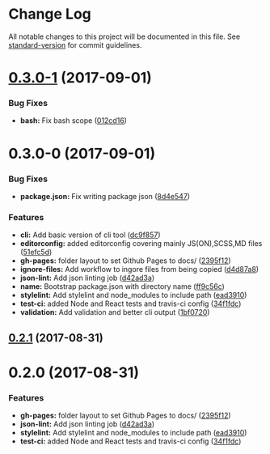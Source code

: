 # Change Log

All notable changes to this project will be documented in this file. See [standard-version](https://github.com/conventional-changelog/standard-version) for commit guidelines.

<a name="0.3.0-1"></a>
# [0.3.0-1](https://github.com/researchgate/node-package-blueprint/compare/v0.3.0-0...v0.3.0-1) (2017-09-01)


### Bug Fixes

* **bash:** Fix bash scope ([012cd16](https://github.com/researchgate/node-package-blueprint/commit/012cd16))



<a name="0.3.0-0"></a>
# 0.3.0-0 (2017-09-01)


### Bug Fixes

* **package.json:** Fix writing package json ([8d4e547](https://github.com/researchgate/node-package-blueprint/commit/8d4e547))


### Features

* **cli:** Add basic version of cli tool ([dc9f857](https://github.com/researchgate/node-package-blueprint/commit/dc9f857))
* **editorconfig:** added editorconfig covering mainly JS(ON),SCSS,MD files ([51efc5d](https://github.com/researchgate/node-package-blueprint/commit/51efc5d))
* **gh-pages:** folder layout to set Github Pages to docs/ ([2395f12](https://github.com/researchgate/node-package-blueprint/commit/2395f12))
* **ignore-files:** Add workflow to ingore files from being copied ([d4d87a8](https://github.com/researchgate/node-package-blueprint/commit/d4d87a8))
* **json-lint:** Add json linting job ([d42ad3a](https://github.com/researchgate/node-package-blueprint/commit/d42ad3a))
* **name:** Bootstrap package.json with directory name ([ff9c56c](https://github.com/researchgate/node-package-blueprint/commit/ff9c56c))
* **stylelint:** Add stylelint and node_modules to include path ([ead3910](https://github.com/researchgate/node-package-blueprint/commit/ead3910))
* **test-ci:** added Node and React tests and travis-ci config ([34f1fdc](https://github.com/researchgate/node-package-blueprint/commit/34f1fdc))
* **validation:** Add validation and better cli output ([1bf0720](https://github.com/researchgate/node-package-blueprint/commit/1bf0720))



<a name="0.2.1"></a>
## [0.2.1](https://github.com/researchgate/node-package-blueprint/compare/v0.2.0...v0.2.1) (2017-08-31)



<a name="0.2.0"></a>
# 0.2.0 (2017-08-31)


### Features

* **gh-pages:** folder layout to set Github Pages to docs/ ([2395f12](https://github.com/researchgate/node-package-blueprint/commit/2395f12))
* **json-lint:** Add json linting job ([d42ad3a](https://github.com/researchgate/node-package-blueprint/commit/d42ad3a))
* **stylelint:** Add stylelint and node_modules to include path ([ead3910](https://github.com/researchgate/node-package-blueprint/commit/ead3910))
* **test-ci:** added Node and React tests and travis-ci config ([34f1fdc](https://github.com/researchgate/node-package-blueprint/commit/34f1fdc))
